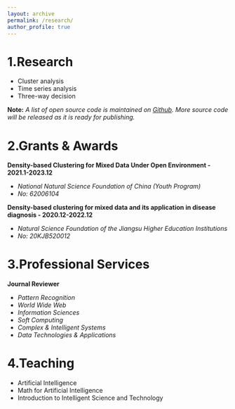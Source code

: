 ```yaml
---
layout: archive
permalink: /research/
author_profile: true
---
```

# 1.Research
- Cluster analysis
- Time series analysis
- Three-way decision

**Note:** *A list of open source code is maintained on [Github](https://github.com/Du-Team). More source code will be released as it is ready for publishing.*

# 2.Grants & Awards
**Density-based Clustering for Mixed Data Under Open Environment - 2021.1-2023.12**
- *National Natural Science Foundation of China (Youth Program)*
- *No: 62006104*

**Density-based clustering for mixed data and its application in disease diagnosis - 2020.12-2022.12**
- *Natural Science Foundation of the Jiangsu Higher Education Institutions*
- *No: 20KJB520012*

# 3.Professional Services
**Journal Reviewer**
- *Pattern Recognition*
- *World Wide Web*
- *Information Sciences*
- *Soft Computing*
- *Complex & Intelligent Systems*
- *Data Technologies & Applications*

# 4.Teaching
- Artificial Intelligence
- Math for Artificial Intelligence
- Introduction to Intelligent Science and Technology



